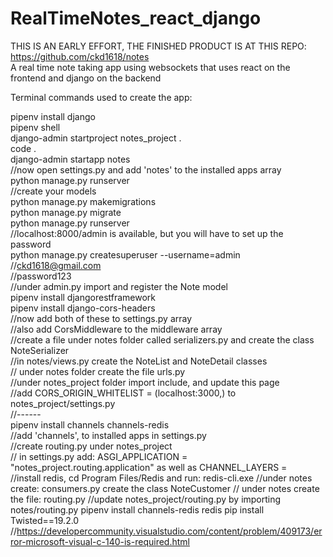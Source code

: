 # RealTimeNotes_react_django
THIS IS AN EARLY EFFORT, THE FINISHED PRODUCT IS AT THIS REPO: https://github.com/ckd1618/notes  
A real time note taking app using websockets that uses react on the frontend and django on the backend

Terminal commands used to create the app:

pipenv install django  
pipenv shell  
django-admin startproject notes_project .  
code .  
django-admin startapp notes  
//now open settings.py and add 'notes' to the installed apps array  
python manage.py runserver  
//create your models  
python manage.py makemigrations  
python manage.py migrate  
python manage.py runserver  
//localhost:8000/admin is available, but you will have to set up the password  
python manage.py createsuperuser --username=admin  
//ckd1618@gmail.com  
//password123  
//under admin.py import and register the Note model  
pipenv install djangorestframework  
pipenv install django-cors-headers  
//now add both of these to settings.py array  
//also add CorsMiddleware to the middleware array  
//create a file under notes folder called serializers.py and create the class NoteSerializer  
//in notes/views.py create the NoteList and NoteDetail classes  
// under notes folder create the file urls.py  
//under notes_project folder import include, and update this page  
//add CORS_ORIGIN_WHITELIST = (localhost:3000,) to notes_project/settings.py  
//------  
pipenv install channels channels-redis  
//add 'channels', to installed apps in settings.py  
//create routing.py under notes_project  
// in settings.py add: ASGI_APPLICATION = "notes_project.routing.application"  as well as CHANNEL_LAYERS =  
//install redis, cd Program Files/Redis and run: redis-cli.exe
//under notes create: consumers.py create the class NoteCustomer
// under notes create the file: routing.py
//update notes_project/routing.py by  importing notes/routing.py
pipenv install channels-redis redis
pip install Twisted==19.2.0
//https://developercommunity.visualstudio.com/content/problem/409173/error-microsoft-visual-c-140-is-required.html

